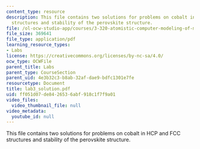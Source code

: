 ```yaml
---
content_type: resource
description: This file contains two solutions for problems on cobalt in HCP and FCC
  structures and stability of the perovskite structure.
file: /ol-ocw-studio-app/courses/3-320-atomistic-computer-modeling-of-materials-sma-5107-spring-2005/ff051d07de8426536abf918c1f7f9a01_lab3_solution.pdf
file_size: 369641
file_type: application/pdf
learning_resource_types:
- Labs
license: https://creativecommons.org/licenses/by-nc-sa/4.0/
ocw_type: OCWFile
parent_title: Labs
parent_type: CourseSection
parent_uid: 4e3b32c3-b8ab-32af-dae9-bdfc1301e7fe
resourcetype: Document
title: lab3_solution.pdf
uid: ff051d07-de84-2653-6abf-918c1f7f9a01
video_files:
  video_thumbnail_file: null
video_metadata:
  youtube_id: null
---
```

This file contains two solutions for problems on cobalt in HCP and FCC structures and stability of the perovskite structure.